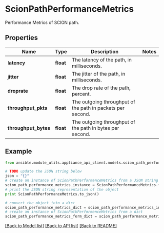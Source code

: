 # ScionPathPerformanceMetrics

Performance Metrics of SCION path.

## Properties

Name | Type | Description | Notes
------------ | ------------- | ------------- | -------------
**latency** | **float** | The latency of the path, in milliseconds. | 
**jitter** | **float** | The jitter of the path, in milliseconds. | 
**droprate** | **float** | The drop rate of the path, percent. | 
**throughput_pkts** | **float** | The outgoing throughput of the path in packets per second. | 
**throughput_bytes** | **float** | The outgoing throughput of the path in bytes per second. | 

## Example

```python
from ansible.module_utils.appliance_api_client.models.scion_path_performance_metrics import ScionPathPerformanceMetrics

# TODO update the JSON string below
json = "{}"
# create an instance of ScionPathPerformanceMetrics from a JSON string
scion_path_performance_metrics_instance = ScionPathPerformanceMetrics.from_json(json)
# print the JSON string representation of the object
print ScionPathPerformanceMetrics.to_json()

# convert the object into a dict
scion_path_performance_metrics_dict = scion_path_performance_metrics_instance.to_dict()
# create an instance of ScionPathPerformanceMetrics from a dict
scion_path_performance_metrics_form_dict = scion_path_performance_metrics.from_dict(scion_path_performance_metrics_dict)
```
[[Back to Model list]](../README.md#documentation-for-models) [[Back to API list]](../README.md#documentation-for-api-endpoints) [[Back to README]](../README.md)


